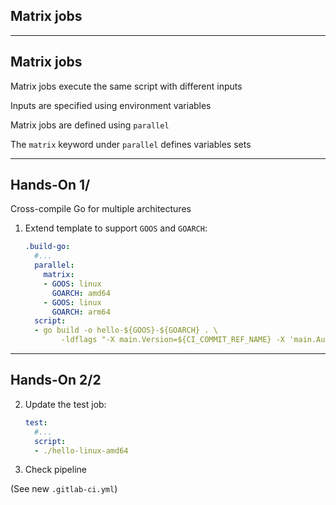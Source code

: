 <!-- .slide: id="gitlab_matrix_jobs" class="vertical-center" -->

<i class="fa-duotone fa-cubes-stacked fa-8x fa-duotone-colors" style="float: right; color: grey;"></i>

## Matrix jobs

---

## Matrix jobs

Matrix jobs execute the same script with different inputs

Inputs are specified using environment variables

Matrix jobs are defined using `parallel` [](https://docs.gitlab.com/ee/ci/yaml/#parallel)

The `matrix` keyword under `parallel` defines variables sets

---

## Hands-On 1/ [<i class="fa fa-comment-code"></i>](https://github.com/nicholasdille/container-slides/blob/master/160_gitlab_ci/150_matrix_jobs/.gitlab-ci.yml "160_gitlab_ci/150_matrix_jobs/.gitlab-ci.yml")

Cross-compile Go for multiple architectures

1. Extend template to support `GOOS` and `GOARCH`:

    ```yaml
    .build-go:
      #...
      parallel:
        matrix:
        - GOOS: linux
          GOARCH: amd64
        - GOOS: linux
          GOARCH: arm64
      script:
      - go build -o hello-${GOOS}-${GOARCH} . \
            -ldflags "-X main.Version=${CI_COMMIT_REF_NAME} -X 'main.Author=${AUTHOR}'"
    ```
    <!-- .element: style="width: 47em;" -->

---

## Hands-On 2/2 [<i class="fa fa-comment-code"></i>](https://github.com/nicholasdille/container-slides/blob/master/160_gitlab_ci/150_matrix_jobs/.gitlab-ci.yml "160_gitlab_ci/150_matrix_jobs/.gitlab-ci.yml")

2. Update the test job:

    ```yaml
    test:
      #...
      script:
      - ./hello-linux-amd64
    ```
    <!-- .element: style="width: 30em;" -->

1. Check pipeline

(See new `.gitlab-ci.yml`)
